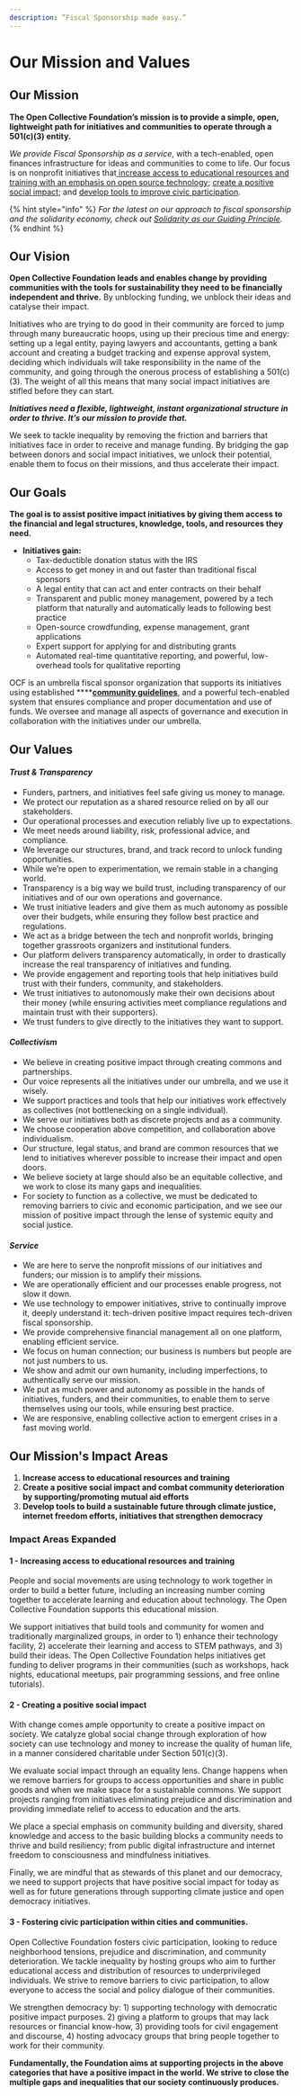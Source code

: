```yaml
---
description: ”Fiscal Sponsorship made easy.”
---
```


# Our Mission and Values

## **Our Mission**

**The Open Collective Foundation’s mission is to provide a simple, open, lightweight path for initiatives and communities to operate through a 501\(c\)\(3\) entity.** 

_We provide Fiscal Sponsorship as a service_, with a tech-enabled, open finances infrastructure for ideas and communities to come to life. Our focus is on nonprofit initiatives that[ increase access to educational resources and training with an emphasis on open source technology](mission-and-values.md#1-increasing-access-to-educational-resources-and-training); [create a positive social impact](mission-and-values.md#2-creating-a-positive-social-impact); and [develop tools to improve civic participation](mission-and-values.md#3-fostering-civic-participation-within-cities-and-communities). 

{% hint style="info" %}
_For the latest on our approach to fiscal sponsorship and the solidarity economy, check out_ [_Solidarity as our Guiding Principle_](https://blog.opencollective.com/solidarity-as-our-guiding-principle/)_._
{% endhint %}

## **Our Vision**

**Open Collective Foundation leads and enables change by providing communities with the tools for sustainability they need to be financially independent and thrive.** By unblocking funding, we unblock their ideas and catalyse their impact.  

Initiatives who are trying to do good in their community are forced to jump through many bureaucratic hoops, using up their precious time and energy: setting up a legal entity, paying lawyers and accountants, getting a bank account and creating a budget tracking and expense approval system, deciding which individuals will take responsibility in the name of the community,  and going through the onerous process of establishing a 501\(c\)\(3\). The weight of all this means that many social impact initiatives are stifled before they can start. 

_**Initiatives need a flexible, lightweight, instant organizational structure in order to thrive. It’s our mission to provide that.**_

We seek to tackle inequality by removing the friction and barriers that initiatives face in order to receive and manage funding. By bridging the gap between donors and social impact initiatives, we unlock their potential, enable them to focus on their missions, and thus accelerate their impact. 

## **Our Goals**

**The goal is to assist positive impact initiatives by giving them access to the financial and legal structures, knowledge, tools, and resources they need.** 

* **Initiatives gain:**
  * Tax-deductible donation status with the IRS
  * Access to get money in and out faster than traditional fiscal sponsors
  * A legal entity that can act and enter contracts on their behalf
  * Transparent and public money management, powered by a tech platform that naturally and automatically leads to following best practice
  * Open-source crowdfunding, expense management, grant applications 
  * Expert support for applying for and distributing grants
  * Automated real-time quantitative reporting, and powerful, low-overhead tools for qualitative reporting

OCF is an umbrella fiscal sponsor organization that supports its initiatives using established ****[**community guidelines**](https://docs.opencollective.com/help/about/community-guidelines), and a powerful tech-enabled system that ensures compliance and proper documentation and use of funds. We oversee and manage all aspects of governance and execution in collaboration with the initiatives under our umbrella. 

## **Our Values**

#### _**Trust & Transparency**_

* Funders, partners, and initiatives feel safe giving us money to manage.
* We protect our reputation as a shared resource relied on by all our stakeholders.
* Our operational processes and execution reliably live up to expectations.
* We meet needs around liability, risk, professional advice, and compliance.
* We leverage our structures, brand, and track record to unlock funding opportunities.
* While we’re open to experimentation, we remain stable in a changing world.
* Transparency is a big way we build trust, including transparency of our initiatives and of our own operations and governance.
* We trust initiative leaders and give them as much autonomy as possible over their budgets, while ensuring they follow best practice and regulations.
* We act as a bridge between the tech and nonprofit worlds, bringing together grassroots organizers and institutional funders.
* Our platform delivers transparency automatically, in order to drastically increase the real transparency of initiatives and funding.
* We provide engagement and reporting tools that help initiatives build trust with their funders, community, and stakeholders.
* We trust initiatives to autonomously make their own decisions about their money \(while ensuring activities meet compliance regulations and maintain trust with their supporters\).
* We trust funders to give directly to the initiatives they want to support.

#### _**Collectivism**_

* We believe in creating positive impact through creating commons and partnerships.
* Our voice represents all the initiatives under our umbrella, and we use it wisely.
* We support practices and tools that help our initiatives work effectively as collectives \(not bottlenecking on a single individual\).
* We serve our initiatives both as discrete projects and as a community.
* We choose cooperation above competition, and collaboration above individualism.
* Our structure, legal status, and brand are common resources that we lend to initiatives wherever possible to increase their impact and open doors.
* We believe society at large should also be an equitable collective, and we work to close its many gaps and inequalities. 
* For society to function as a collective, we must be dedicated to removing barriers to civic and economic participation, and we see our mission of positive impact through the lense of systemic equity and social justice.

#### _**Service**_

* We are here to serve the nonprofit missions of our initiatives and funders; our mission is to amplify their missions.
* We are operationally efficient and our processes enable progress, not slow it down.
* We use technology to empower initiatives, strive to continually improve it, deeply understand it: tech-driven positive impact requires tech-driven fiscal sponsorship.
* We provide comprehensive financial management all on one platform, enabling efficient service.
* We focus on human connection; our business is numbers but people are not just numbers to us.
* We show and admit our own humanity, including imperfections, to authentically serve our mission.
* We put as much power and autonomy as possible in the hands of initiatives, funders, and their communities, to enable them to serve themselves using our tools, while ensuring best practice.
* We are responsive, enabling collective action to emergent crises in a fast moving world. 

## **Our Mission's Impact Areas**

1. **Increase access to educational resources and training**
2. **Create a positive social impact and combat community deterioration by supporting/promoting mutual aid efforts**
3. **Develop tools to build a sustainable future through climate justice, internet freedom efforts, initiatives that strengthen democracy**

### Impact Areas Expanded

#### **1 - Increasing access to educational resources and training**

People and social movements are using technology to work together in order to build a better future, including an increasing number coming together to accelerate learning and education about technology. The Open Collective Foundation supports this educational mission. 

We support initiatives that build tools and community for women and traditionally marginalized groups, in order to 1\) enhance their technology facility, 2\) accelerate their learning and access to STEM pathways, and 3\) build their ideas. The Open Collective Foundation helps initiatives get funding to deliver programs in their communities \(such as workshops, hack nights, educational meetups, pair programming sessions, and free online tutorials\).

#### **2 - Creating a positive social impact** 

With change comes ample opportunity to create a positive impact on society. We catalyze global social change through exploration of how society can use technology and money to increase the quality of human life, in a manner considered charitable under Section 501\(c\)\(3\). 

We evaluate social impact through an equality lens. Change happens when we remove barriers for groups to access opportunities and share in public goods and when we make space for a sustainable commons. We support projects ranging from initiatives eliminating prejudice and discrimination and providing immediate relief to access to education and the arts. 

We place a special emphasis on community building and diversity, shared knowledge and access to the basic building blocks a community needs to thrive and build resiliency; from public digital infrastructure and internet freedom to consciousness and mindfulness initiatives. 

Finally, we are mindful that as stewards of this planet and our democracy, we need to support projects that have positive social impact for today as well as for future generations through supporting climate justice and open democracy initiatives.   

#### **3 - Fostering civic participation within cities and communities.**

Open Collective Foundation fosters civic participation, looking to reduce neighborhood tensions, prejudice and discrimination, and community deterioration. We tackle inequality by hosting groups who aim to further educational access and distribution of resources to underprivileged individuals. We strive to remove barriers to civic participation, to allow everyone to access the social and policy dialogue of their communities.

We strengthen democracy by: 1\) supporting technology with democratic positive impact purposes. 2\) giving a platform to groups that may lack resources or financial know-how, 3\) providing tools for civil engagement and discourse, 4\) hosting advocacy groups that bring people together to work for their community.

**Fundamentally, the Foundation aims at supporting projects in the above categories that have a positive impact in the world. We strive to close the multiple gaps and inequalities that our society continuously produces.** 

